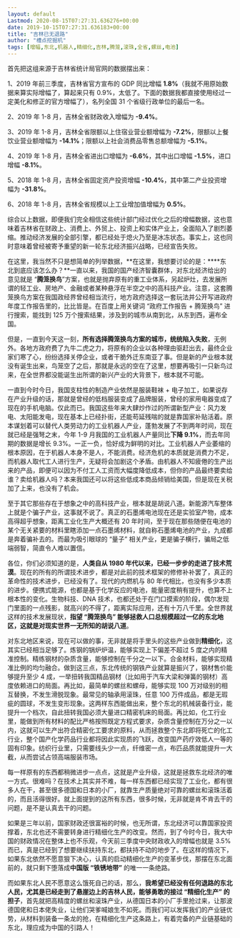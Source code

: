 ```yaml
---
layout: default
Lastmod: 2020-08-15T07:27:31.636276+00:00
date: 2019-10-15T07:27:31.636183+00:00
title: "吉林已无退路"
author: "槽点挖掘机"
tags: [增幅,东北,机器人,精细化,吉林,腾笼,滚珠,全省,螺丝,电池]
---
```


首先把这组来源于吉林省统计局官网的数据摆出来：  

1、2019 年前三季度，吉林省官方宣布的 GDP 同比增幅 **1.8%**（我就不用原始数据来算实际增幅了，算起来只有 0.9%，太低了。下面的数据我都直接使用经过一定美化和修正的官方增幅了），名列全国 31 个省级行政单位的最后一名。

2、2019 年 1-8 月，吉林全省财政收入增幅为 **-9.4%**。

3、2019 年 1-8 月，吉林全省限额以上住宿业营业额增幅为 **-7.2%**，限额以上餐饮业营业额增幅为 **-14.1%**；限额以上社会消费品零售总额增幅为 **-5.1%**。

4、2019 年 1-8 月，吉林全省进出口增幅为 **-6.6%**，其中出口增幅 **-1.5%**，进口增幅 **-8.1%**。  

5、2018 年 1-8 月，吉林全省固定资产投资增幅 **-10.4%**，其中第二产业投资增幅为 **-31.8%**。

6、2018 年 1-8 月，吉林全省规模以上工业增加值增幅为 **0.5%**。  

综合以上数据，即便我们完全相信这些统计部门经过优化之后的增幅数据，这也意味着吉林省在财政上、消费上、外贸上、投资上和实体产业上，全面陷入了剧烈萎缩。推动经济发展的全部引擎，都已经处于熄火乃至是冰冻状态。事实上，这也同时意味着曾经被寄予重望的新一轮东北经济振兴战略，已经宣告失败。

在这里，我当然不只是想简单的列举数据，**在这里，我想要讨论的是：****东北到底应该怎么办？**一直以来，我国的国产经济智囊群体，对东北经济给出的意见就是 “**腾笼换鸟**”方案，也就是抛弃原有的重工业体系，另起炉灶，去发展所谓的轻工业、房地产、金融或者某种悬浮在半空之中的高科技产业。注意，这套腾笼换鸟方案在我国政经界曾经相当流行，地方政府选择这一套玩法并公开写进政府年度工作报告里的，比比皆是。在百度上用关键词 “政府工作报告 + 腾笼换鸟” 进行搜索，能找到 125 万个搜索结果，涉及到的城市从南到北，从东到西，遍布全国。

但是，一直到今天这一刻，**所有选择腾笼换鸟方案的城市，统统陷入失败**，无例外。各地方政府费了九牛二虎之力，将原有的企业以各种理由驱赶出去，最终企业家们寒了心，纷纷选择关停企业，或者干脆外迁东南亚了事。但是新的产业根本就没有诞生出来，鸟笼空了之后，那就是永远的空在了这里，想要再吸引一只新鸟过来，在全世界都没能诞生出所谓的新兴产业的大背景下，根本就不可能。

一直到今时今日，我国支柱性的制造产业依然是服装鞋袜 + 电子加工，如果说存在产业升级的话，那就是曾经的低档服装变成了品牌服装，曾经的家用电器变成了现在的手机电脑。仅此而已。我国这些年来大肆炒作过的所谓新型产业：风力发电、太阳能发电，现在基本上已经扑街，还能苟延残喘的就是靠国家补贴活着。原本谋划着可以替代人类劳动力的工业机器人产业，蓬勃发展了不到两年时间，现在就已经是强弩之末，今年 1-9 月我国的工业机器人产量同比**下降 9.1%**，而去年同期的数据是增长 9.3%。一正一负，恰好成为鲜明的对比。工业机器人产业萎缩的根本原因，在于机器人本身不是人，不能消费。经济危机的本质就是消费力不足，而机器人取代工人进行生产，无疑将会加剧这个矛盾。由机器人不知疲倦的生产出来的产品，即便可以因为不付工人工资而大幅度降低成本，但你的产品最终要卖给谁？卖给机器人吗？本来我国还可以将这些低成本商品倾销给美国，但是现在关税加了上来，也没有了机会。

至于其它那些存在于想象之中的高科技产业，根本就是胡说八道。新能源汽车整体上就是个骗子产业，这事就不说了。真正的石墨烯电池现在还是实验室产物，成本高得超乎想象，距离工业化生产大概还有 20 年时间，至于现在那些随便在电池的某个无关紧要的材料里瞎添加一点石墨烯材料，就自称石墨烯电池的产业，九成都是奔着骗补去的。而最为吸引眼球的 “量子” 相关产业，更是骗子横行，骗局之低端弱智，简直令人难以置信。

各位，你们必须知道的是，**人类自从 1980 年代以来，已经一步步的走进了技术荒漠**。现在的所有的所谓技术进步，都是对此前的技术框架的修修补补罢了，真正的革命性的技术进步，已经没有了。现代的内燃机与 80 年代相比，也没有多少本质的进步。便携式能源，也都是基于化学反应的电池，能量密度稍有提升，也算不上根本性的变化。生物科技、DNA 技术，也都还处于在门口摸索的阶段，偶尔发现门里面的一点残影，就高兴的不得了，距离实际应用，还有十万八千里。全世界就这样的技术发展现状，**指望 “腾笼换鸟” 能够拯救人口总规模超过一亿的东北地区，这就是对现实世界一无所知的胡说八道**。

对东北地区来说，现在可以做的事，无非就是将手里头的这些产业做到**精细化**，这其实已经相当足够了。炼钢的锅炉炉温，能够实现上下偏差不超过 5 度之内的精准控制。精练钢材的杂质含量，能够控制在千分之一以下。合金材料，能够实现精准比例的均匀融合。做到这三点，东北传统的钢铁产业就算是振兴了，钢材售价能够提升至少 4 成，一举扭转我国精品钢材（比如用于汽车大梁和弹簧的钢材）高度依赖进口的局面。再比如，最简单的螺丝和螺母，能够实现 100 万对级别的相互替换，不发生滑脱现象。最常见的轴承用滚珠，任意 100 万件成品，都是无瑕疵的圆球，不发生变形现象。这两样东西能做出来，整个东北的机械装备行业，能提升一个档次，自此扭转我国必须大量进口精密机床的局面。再比如，化工行业里，能做到所有材料的配比严格按照既定方程式要求，杂质含量控制在万分之一以内，这就可以生产出符合精密化工要求的原料，从而拯救整个东北即将死亡的化工行业，整个国产化学药品行业都将因此实现质的飞跃，改变国产药疗效低人一等的固有印象。纺织行业里，只需要线头少一点，纤维密一点，布匹品质就能提升一大截，从而尝试占领高端服装市场。

每一样原有的东西都稍微进步一点点，这就是产业升级，这就是拯救东北经济的唯一方式。很难吗？在技术上其实并不难，每一样东西都已经实现了工业化，都有很多人在干，甚至很多德国和日本的小厂，就靠生产质量绝对可靠的螺丝和滚珠活着的，而且活得很好。就上面提到的这所有东西，很多时候，无非就是肯不肯去干的问题，是不是认真去干的问题。

如果是三年以前，国家财政还很富裕的时候，也无所谓，东北经济可以靠国家投资撑着，东北也还不需要转身进行精细化生产的改变。然而，到了今时今日，我大中国的财政情况在整体上也不乐观，今天前三季度中央财政收入的增幅也就是 3.5% 而已，真是已经到了想要继续扶持东北，都扶持不动的地步了。在这样的情况下，如果东北依然不愿意狠下决心，认真的启动精细化生产的变革步伐，那摆在东北面前的，就只剩下堕落成**中国版 “铁锈地带”** 的唯一一条绝路。

而如果东北人民不愿意这么饿死自己的话，那么，**我希望已经没有任何退路的东北人民，尤其是已经走到了悬崖边上的吉林人民，能够勇敢的接过 “精细化生产” 的担子**，首先就把高精度的螺丝和滚珠产业，从德国日本的小厂手里抢过来，让那波德国佬和日本佬失业，让他们哭爹喊娘生不如死。而我们可以发挥我们的产业链优势，从材料到装备一条龙的抢，在精细化生产这条路上，有着完备的产业链基础的东北，理应成为中国的引路人！

